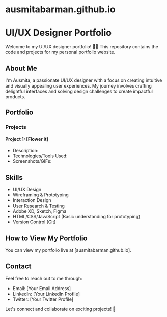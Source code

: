 # ausmitabarman.github.io
# UI/UX Designer Portfolio

Welcome to my UI/UX designer portfolio! 🎨✨ This repository contains the code and projects for my personal portfolio website.

## About Me

I'm Ausmita, a passionate UI/UX designer with a focus on creating intuitive and visually appealing user experiences. 
My journey involves crafting delightful interfaces and solving design challenges to create impactful products.

## Portfolio

### Projects

#### Project 1: [Flower it]
- Description: 
- Technologies/Tools Used: 
- Screenshots/GIFs: 

<!-- Add more projects as needed -->

## Skills

- UI/UX Design
- Wireframing & Prototyping
- Interaction Design
- User Research & Testing
- Adobe XD, Sketch, Figma
- HTML/CSS/JavaScript (Basic understanding for prototyping)
- Version Control (Git)

## How to View My Portfolio

You can view my portfolio live at [ausmitabarman.github.io].

## Contact

Feel free to reach out to me through:
- Email: [Your Email Address]
- LinkedIn: [Your LinkedIn Profile]
- Twitter: [Your Twitter Profile]

Let's connect and collaborate on exciting projects! 🚀
